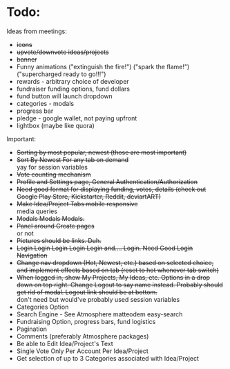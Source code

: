 Todo:
====

Ideas from meetings:
<ul>
	<li><strike>icons</strike></li>
	<li><strike>upvote/downvote ideas/projects</strike></li>
	<li><strike>banner</strike></li>
	<li>Funny animations ("extinguish the fire!") ("spark the flame!") ("supercharged ready to go!!!")</li>
	<li>rewards - arbitrary choice of developer</li>
	<li>fundraiser funding options, fund dollars</li>
	<li>fund button will launch dropdown</li>
	<li>categories - modals</li>
	<li>progress bar</li>
	<li>pledge - google wallet, not paying upfront</li>
	<li>lightbox (maybe like quora)</li>
</ul>

Important: 
<ul>
	<li><strike>Sorting by most popular, newest (those are most important)</strike></li>
	<li><strike>Sort By Newest For any tab on demand</strike></li> yay for session variables
	<li><strike>Vote counting mechanism</strike></li>
	<li><strike>Profile and Settings page, General Authentication/Authorization</strike></li>
	<li><strike>Need good format for displaying funding, votes, details (check out Google Play Store, Kickstarter, Reddit, deviartART)</strike></li>
	<li><strike>Make Idea/Project Tabs mobile responsive</strike></li> media queries
	<li><strike>Modals Modals Modals.</strike></li>
	<li><strike>Panel around Create pages</strike></li> or not
	<li><strike>Pictures should be links. Duh.</strike></li>
	<li><strike>Login Login Login Login Login and.... Login. Need Good Login Navigation</strike></li>
	<li><strike>Change nav dropdown (Hot, Newest, etc.) based on selected choice, and implement effects based on tab (reset to hot whenever tab switch)</strike></li>
	<li><strike>When logged in, show My Projects, My Ideas, etc. Options in a drop down on top right. Change Logout to say name instead. Probably should get rid of modal. Logout link should be at bottom.</strike></li> don't need but would've probably used session variables
	<li>Categories Option</li>
	<li>Search Engine - See Atmosphere matteodem easy-search</li>
	<li>Fundraising Option, progress bars, fund logistics</li>
	<li>Pagination</li>
	<li>Comments (preferably Atmosphere packages)</li>
	<li>Be able to Edit Idea/Project's Text</li>
	<li>Single Vote Only Per Account Per Idea/Project</li>
	<li>Get selection of up to 3 Categories associated with Idea/Project</li>
</ul>



